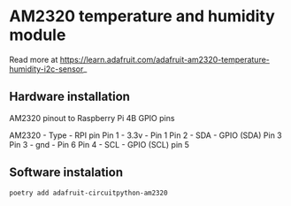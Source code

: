 # AM2320 temperature and humidity module

Read more at https://learn.adafruit.com/adafruit-am2320-temperature-humidity-i2c-sensor_

## Hardware installation

AM2320 pinout to Raspberry Pi 4B GPIO pins

AM2320 - Type - RPI pin
Pin 1 - 3.3v - Pin 1
Pin 2 - SDA - GPIO (SDA) Pin 3
Pin 3 - gnd - Pin 6
Pin 4 - SCL - GPIO (SCL) pin 5

## Software instalation

```
poetry add adafruit-circuitpython-am2320
```
